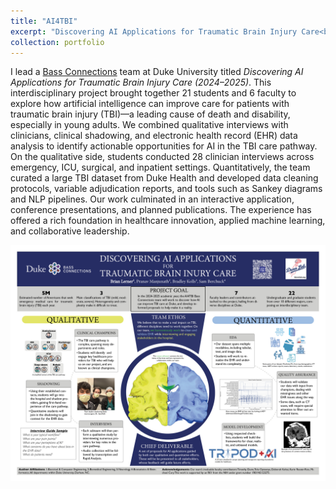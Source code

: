 ```yaml
---
title: "AI4TBI"
excerpt: "Discovering AI Applications for Traumatic Brain Injury Care<br/><img src=''>"
collection: portfolio
---
```


I lead a [Bass Connections](https://bassconnections.duke.edu/project/discovering-ai-applications-traumatic-brain-injury-care-2024-2025/) team at Duke University titled *Discovering AI Applications for Traumatic Brain Injury Care (2024–2025)*. This interdisciplinary project brought together 21 students and 6 faculty to explore how artificial intelligence can improve care for patients with traumatic brain injury (TBI)—a leading cause of death and disability, especially in young adults. We combined qualitative interviews with clinicians, clinical shadowing, and electronic health record (EHR) data analysis to identify actionable opportunities for AI in the TBI care pathway. On the qualitative side, students conducted 28 clinician interviews across emergency, ICU, surgical, and inpatient settings. Quantitatively, the team curated a large TBI dataset from Duke Health and developed data cleaning protocols, variable adjudication reports, and tools such as Sankey diagrams and NLP pipelines. Our work culminated in an interactive application, conference presentations, and planned publications. The experience has offered a rich foundation in healthcare innovation, applied machine learning, and collaborative leadership.

![Alt text describing image](/images/projects-ai4tbi.jpg)
